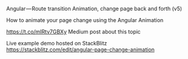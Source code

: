 Angular — Route transition Animation, change page back and forth (v5)

How to animate your page change using the Angular Animation

https://t.co/mIRtv7GBXy Medium post about this topic

Live example demo hosted on StackBlitz https://stackblitz.com/edit/angular-page-change-animation
